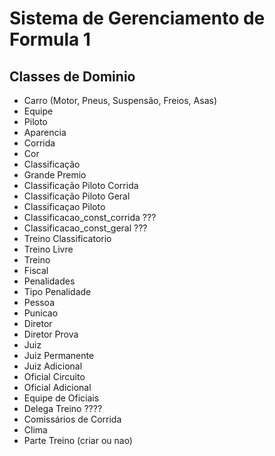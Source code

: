 # Sistema de Gerenciamento de Formula 1

## Classes de Dominio

* Carro (Motor, Pneus, Suspensão, Freios, Asas)
* Equipe
* Piloto
* Aparencia
* Corrida
* Cor
* Classificação
* Grande Premio
* Classificação Piloto Corrida
* Classificação Piloto Geral
* Classificaçao Piloto
* Classificacao_const_corrida ???
* Classificacao_const_geral ???
* Treino Classificatorio
* Treino Livre
* Treino
* Fiscal
* Penalidades
* Tipo Penalidade
* Pessoa
* Punicao
* Diretor
* Diretor Prova
* Juiz
* Juiz Permanente
* Juiz Adicional
* Oficial Circuito
* Oficial Adicional
* Equipe de Oficiais
* Delega Treino ????
* Comissários de Corrida
* Clima
* Parte Treino (criar ou nao)